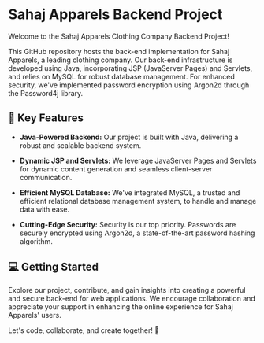 # Sahaj Apparels Backend Project

Welcome to the Sahaj Apparels Clothing Company Backend Project!

This GitHub repository hosts the back-end implementation for Sahaj Apparels, a leading clothing company. Our back-end infrastructure is developed using Java, incorporating JSP (JavaServer Pages) and Servlets, and relies on MySQL for robust database management. For enhanced security, we've implemented password encryption using Argon2d through the Password4j library.

## :rocket: Key Features

- **Java-Powered Backend:** Our project is built with Java, delivering a robust and scalable backend system.

- **Dynamic JSP and Servlets:** We leverage JavaServer Pages and Servlets for dynamic content generation and seamless client-server communication.

- **Efficient MySQL Database:** We've integrated MySQL, a trusted and efficient relational database management system, to handle and manage data with ease.

- **Cutting-Edge Security:** Security is our top priority. Passwords are securely encrypted using Argon2d, a state-of-the-art password hashing algorithm.

## :computer: Getting Started

Explore our project, contribute, and gain insights into creating a powerful and secure back-end for web applications. We encourage collaboration and appreciate your support in enhancing the online experience for Sahaj Apparels' users.

Let's code, collaborate, and create together! :tada:
